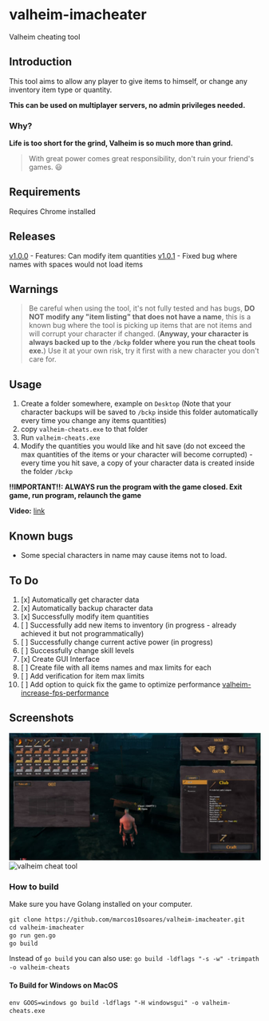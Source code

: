# valheim-imacheater
Valheim cheating tool

## Introduction
This tool aims to allow any player to give items to himself, or change any inventory item type or quantity.

**This can be used on multiplayer servers, no admin privileges needed.**

### Why?
**Life is too short for the grind, Valheim is so much more than grind.**

> With great power comes great responsibility, don't ruin your friend's games. 😃

## Requirements
Requires Chrome installed

## Releases
[v1.0.0](https://github.com/marcos10soares/valheim-imacheater/releases/tag/1.0.0) - Features: Can modify item quantities
[v1.0.1](https://github.com/marcos10soares/valheim-imacheater/releases/tag/1.0.0) - Fixed bug where names with spaces would not load items

## Warnings
> Be careful when using the tool, it's not fully tested and has bugs, **DO NOT modify any "item listing" that does not have a name**, this is a known bug where the tool is picking up items that are not items and will corrupt your character if changed. (**Anyway, your character is always backed up to the `/bckp` folder where you run the cheat tools exe.**)
> Use it at your own risk, try it first with a new character you don't care for.

## Usage

1. Create a folder somewhere, example on `Desktop` (Note that your character backups will be saved to `/bckp` inside this folder automatically every time you change any items quantities)
2. copy `valheim-cheats.exe` to that folder
3. Run `valheim-cheats.exe` 
4. Modify the quantities you would like and hit save (do not exceed the max quantities of the items or your character will become corrupted) - every time you hit save, a copy of your character data is created inside the folder `/bckp`

**!!IMPORTANT!!: ALWAYS run the program with the game closed. Exit game, run program, relaunch the game**

**Video:** [link](http://recordit.co/YoYBGWod7G)

## Known bugs
- Some special characters in name may cause items not to load.

## To Do
1. [x] Automatically get character data
2. [x] Automatically backup character data
3. [x] Successfully modify item quantities
4. [ ] Successfully add new items to inventory  (in progress - already achieved it but not programmatically)
5. [ ] Successfully change current active power (in progress)
6. [ ] Successfully change skill levels
7. [x] Create GUI Interface
8. [ ] Create file with all items names and max limits for each
9. [ ] Add verification for item max limits
10. [ ] Add option to quick fix the game to optimize performance [valheim-increase-fps-performance](https://www.pcgamer.com/valheim-increase-fps-performance/)

## Screenshots

![modified item quantities](https://github.com/marcos10soares/valheim-imacheater/blob/main/readme-img/1.jpg?raw=true)
![valheim cheat tool](https://github.com/marcos10soares/valheim-imacheater/blob/main/readme-img/demo.gif?raw=true)


### How to build

Make sure you have Golang installed on your computer.

```
git clone https://github.com/marcos10soares/valheim-imacheater.git
cd valheim-imacheater
go run gen.go
go build
```

Instead of `go build` you can also use: `go build -ldflags "-s -w" -trimpath -o valheim-cheats`

#### To Build for Windows on MacOS
```
env GOOS=windows go build -ldflags "-H windowsgui" -o valheim-cheats.exe
```


